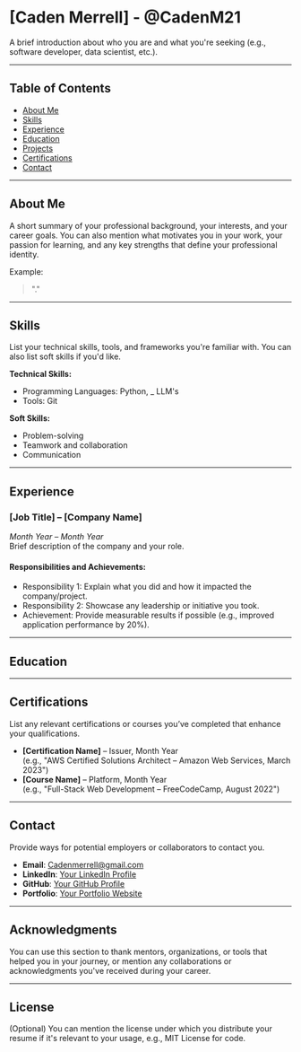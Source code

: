 
<!---
CadenM21/CadenM21 is a ✨ special ✨ repository because its `README.md` (this file) appears on your GitHub profile.
You can click the Preview link to take a look at your changes.
--->
# [Caden Merrell] -  @CadenM21

A brief introduction about who you are and what you're seeking (e.g., software developer, data scientist, etc.).

---

## Table of Contents

- [About Me](#about-me)
- [Skills](#skills)
- [Experience](#experience)
- [Education](#education)
- [Projects](#projects)
- [Certifications](#certifications)
- [Contact](#contact)

---

## About Me

A short summary of your professional background, your interests, and your career goals. You can also mention what motivates you in your work, your passion for learning, and any key strengths that define your professional identity.

Example:
> "."

---

## Skills

List your technical skills, tools, and frameworks you're familiar with. You can also list soft skills if you'd like.

**Technical Skills:**
- Programming Languages: Python,
_ LLM's
- Tools: Git

**Soft Skills:**
- Problem-solving
- Teamwork and collaboration
- Communication

---

## Experience

### [Job Title] – [Company Name]  
*Month Year – Month Year*  
Brief description of the company and your role.

#### Responsibilities and Achievements:
- Responsibility 1: Explain what you did and how it impacted the company/project.
- Responsibility 2: Showcase any leadership or initiative you took.
- Achievement: Provide measurable results if possible (e.g., improved application performance by 20%).

---

## Education

---

## Certifications

List any relevant certifications or courses you’ve completed that enhance your qualifications.

- **[Certification Name]** – Issuer, Month Year  
  (e.g., "AWS Certified Solutions Architect – Amazon Web Services, March 2023")
- **[Course Name]** – Platform, Month Year  
  (e.g., "Full-Stack Web Development – FreeCodeCamp, August 2022")
---

## Contact

Provide ways for potential employers or collaborators to contact you.

- **Email**: Cadenmerrell@gmail.com
- **LinkedIn**: [Your LinkedIn Profile](https://www.linkedin.com/in/your-profile)
- **GitHub**: [Your GitHub Profile](https://github.com/your-username)
- **Portfolio**: [Your Portfolio Website](https://yourportfolio.com)

---

## Acknowledgments

You can use this section to thank mentors, organizations, or tools that helped you in your journey, or mention any collaborations or acknowledgments you've received during your career.

---

## License

(Optional) You can mention the license under which you distribute your resume if it's relevant to your usage, e.g., MIT License for code.


